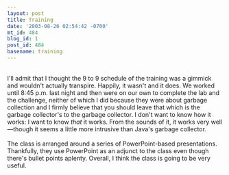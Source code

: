 ```yaml
---
layout: post
title: Training
date: '2003-08-26 02:54:42 -0700'
mt_id: 484
blog_id: 1
post_id: 484
basename: training
---
```

<br />I'll admit that I thought the 9 to 9 schedule of the training was a gimmick and wouldn't actually transpire. Happily, it wasn't and it does. We worked until 8:45 p.m. last night and then were on our own to complete the lab and the challenge, neither of which I did because they were about garbage collection and I firmly believe that you should leave that which is the garbage collector's to the garbage collector. I don't want to know how it works: I want to know <em>that</em> it works. From the sounds of it, it works very well&#x2014;though it seems a little more intrusive than Java's garbage collector.<br /><br />The class is arranged around a series of PowerPoint-based presentations. Thankfully, they use PowerPoint as an adjunct to the class even though there's bullet points aplenty. Overall, I think the class is going to be very useful.<br /><br /><br />
